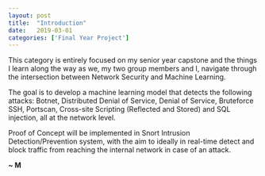 ```yaml
---
layout: post
title:  "Introduction"
date:   2019-03-01
categories: ['Final Year Project']
---
```


This category is entirely focused on my senior year capstone and the things I learn along the way as we, my two group members and I, navigate through the intersection between Network Security and Machine Learning.  

The goal is to develop a machine learning model that detects the following attacks: Botnet, Distributed Denial of Service, Denial of Service, Bruteforce SSH, Portscan, Cross-site Scripting (Reflected and Stored) and SQL injection, all at the network level.

Proof of Concept will be implemented in Snort Intrusion Detection/Prevention system, with the aim to ideally in real-time detect and block traffic from reaching the internal network in case of an attack. 

**~ M**


